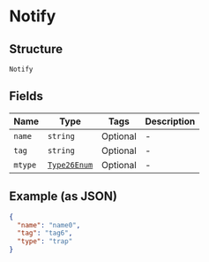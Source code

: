 
# Notify

## Structure

`Notify`

## Fields

| Name | Type | Tags | Description |
|  --- | --- | --- | --- |
| `name` | `string` | Optional | - |
| `tag` | `string` | Optional | - |
| `mtype` | [`Type26Enum`](../../doc/models/type-26-enum.md) | Optional | - |

## Example (as JSON)

```json
{
  "name": "name0",
  "tag": "tag6",
  "type": "trap"
}
```

